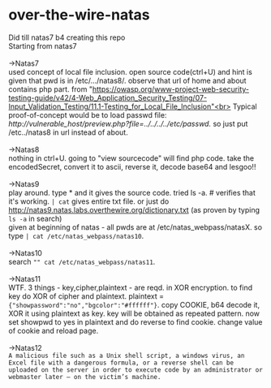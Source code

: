 # over-the-wire-natas
Did till natas7 b4 creating this repo <br>
Starting from natas7<br><br>
->Natas7<br>
used concept of local file inclusion. open source code(ctrl+U) and hint is given that pwd is in /etc/.../natas8/. observe that url of home and about contains php part.
from "https://owasp.org/www-project-web-security-testing-guide/v42/4-Web_Application_Security_Testing/07-Input_Validation_Testing/11.1-Testing_for_Local_File_Inclusion"<br> Typical proof-of-concept would be to load passwd file:
<i>http://vulnerable_host/preview.php?file=../../../../etc/passwd. </i> so just put /etc../natas8 in url instead of about. <br> <br>
->Natas8<br>
nothing in ctrl+U. going to "view sourcecode" will find php code. take the encodedSecret, convert it to ascii, reverse it, decode base64 and lesgoo!! <br><br>
->Natas9<br>
play around. type * and it gives the source code. tried ls -a. # verifies that it's working. ```| cat``` gives entire txt file. or just do http://natas9.natas.labs.overthewire.org/dictionary.txt (as proven by typing ```ls -a``` in search)<br> given at beginning of natas - all pwds are at /etc/natas_webpass/natasX. so type ```| cat /etc/natas_webpass/natas10```.<br><br>
->Natas10<br>
search ```"" cat /etc/natas_webpass/natas11```.<br><br>
->Natas11<br>
WTF. 3 things - key,cipher,plaintext - are reqd. in XOR encryption. to find key do XOR of cipher and plaintext. plaintext = ```{"showpassword":"no","bgcolor":"#ffffff"}```. copy COOKIE, b64 decode it, XOR it using plaintext as key. key will be obtained as repeated pattern. now set showpwd to yes in plaintext and do reverse to find cookie. change value of cookie and reload page.<br><br>
->Natas12<br>
```A malicious file such as a Unix shell script, a windows virus, an Excel file with a dangerous formula, or a reverse shell can be uploaded on the server in order to execute code by an administrator or webmaster later – on the victim’s machine.```




